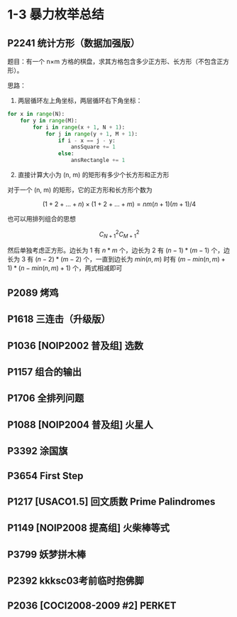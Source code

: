 # 1-3 暴力枚举总结

## P2241	统计方形（数据加强版）

题目：有一个 n×m 方格的棋盘，求其方格包含多少正方形、长方形（不包含正方形）。

思路：

1. 两层循环左上角坐标，两层循环右下角坐标：
```python
for x in range(N):
    for y in range(M):
        for i in range(x + 1, N + 1):
            for j in range(y + 1, M + 1):
                if i - x == j - y:
                    ansSquare += 1
                else:
                    ansRectangle += 1
```

2. 直接计算大小为 (n, m) 的矩形有多少个长方形和正方形

对于一个 (n, m) 的矩形，它的正方形和长方形个数为

$$
(1+2+...+n)\times(1+2+...+m)=nm(n+1)(m+1)/4
$$

也可以用排列组合的思想

$$
C^2_{N+1}C^2_{M+1}
$$

然后单独考虑正方形。边长为 1 有 $n*m$ 个，边长为 2 有 $(n-1)*(m-1)$ 个，边长为 3 有 $(n-2)*(m-2)$ 个，一直到边长为 $min(n,m)$ 时有 $(m-min(n,m)+1)*(n-min(n,m)+1)$ 个，两式相减即可


## P2089	烤鸡

## P1618	三连击（升级版）

## P1036	\[NOIP2002 普及组\] 选数

## P1157	组合的输出

## P1706	全排列问题

## P1088	\[NOIP2004 普及组\] 火星人

## P3392	涂国旗

## P3654	First Step

## P1217	\[USACO1.5\] 回文质数 Prime Palindromes

## P1149	\[NOIP2008 提高组\] 火柴棒等式

## P3799	妖梦拼木棒

## P2392	kkksc03考前临时抱佛脚

## P2036	\[COCI2008-2009 #2\] PERKET